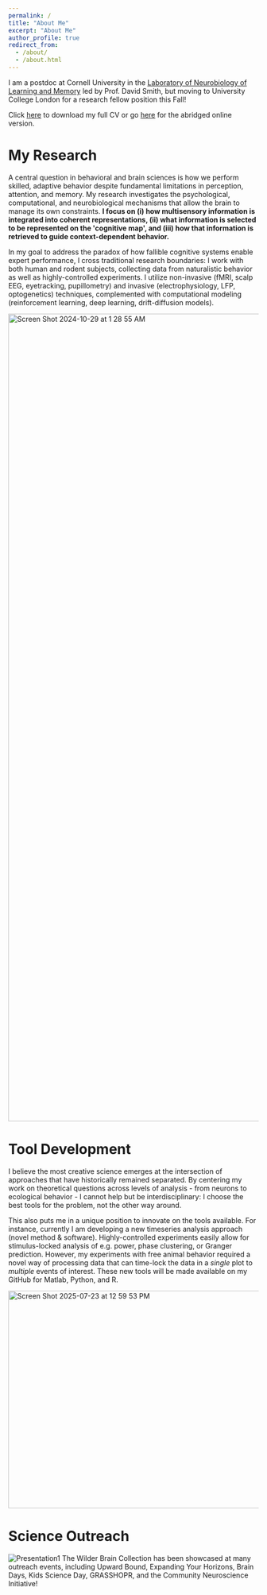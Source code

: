 ```yaml
---
permalink: /
title: "About Me"
excerpt: "About Me"
author_profile: true
redirect_from: 
  - /about/
  - /about.html
---
```


I am a postdoc at Cornell University in the [Laboratory of Neurobiology of Learning and Memory](https://blogs.cornell.edu/davidsmithlab/) led by Prof. David Smith, but moving to University College London for a research fellow position this Fall!

Click [here](https://github.com/user-attachments/files/21268710/CV_2025July15.pdf) to download my full CV or go [here](https://hamidturker.github.io/cv/) for the abridged online version.

My Research
============
A central question in behavioral and brain sciences is how we perform skilled, adaptive behavior despite fundamental limitations in perception, attention, and memory. My research investigates the psychological, computational, and neurobiological mechanisms that allow the brain to manage its own constraints. **I focus on (i) how multisensory information is integrated into coherent representations, (ii) what information is selected to be represented on the 'cognitive map', and (iii) how that information is retrieved to guide context-dependent behavior.** 

In my goal to address the paradox of how fallible cognitive systems enable expert performance, I cross traditional research boundaries: I work with both human and rodent subjects, collecting data from naturalistic behavior as well as highly-controlled experiments. I utilize non-invasive (fMRI, scalp EEG, eyetracking, pupillometry) and invasive (electrophysiology, LFP, optogenetics) techniques, complemented with computational modeling (reinforcement learning, deep learning, drift-diffusion models).

<img width="1626" alt="Screen Shot 2024-10-29 at 1 28 55 AM" src="https://github.com/user-attachments/assets/108d2a99-99af-48b9-9952-3f06a71b883a">


Tool Development
============
I believe the most creative science emerges at the intersection of approaches that have historically remained separated. By centering my work on theoretical questions across levels of analysis - from neurons to ecological behavior - I cannot help but be interdisciplinary: I choose the best tools for the problem, not the other way around.

This also puts me in a unique position to innovate on the tools available. For instance, currently I am developing a new timeseries analysis approach (novel method & software). Highly-controlled experiments easily allow for stimulus-locked analysis of e.g. power, phase clustering, or Granger prediction. However, my experiments with free animal behavior required a novel way of processing data that can time-lock the data in a _single_ plot to _multiple_ events of interest. These new tools will be made available on my GitHub for Matlab, Python, and R.

<img width="763" height="438" alt="Screen Shot 2025-07-23 at 12 59 53 PM" src="https://github.com/user-attachments/assets/c6c7a581-1768-46f1-b3c5-1508bc8e98bd" />


Science Outreach
============
![Presentation1](https://github.com/user-attachments/assets/6be77b35-d16b-4806-9044-f50b25ee4113)
The Wilder Brain Collection has been showcased at many outreach events, including Upward Bound, Expanding Your Horizons, Brain Days, Kids Science Day, GRASSHOPR, and the Community Neuroscience Initiative!











